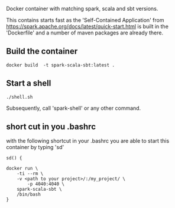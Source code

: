 Docker container with matching spark, scala and sbt versions. 

This contains starts fast as the 'Self-Contained Application' from https://spark.apache.org/docs/latest/quick-start.html is built in the 'Dockerfile' and a number of maven packages are already there.

## Build the container
~~~
docker build  -t spark-scala-sbt:latest .
~~~

## Start a shell
~~~
./shell.sh
~~~
Subsequently, call 'spark-shell' or any other command.

## short cut in you .bashrc
with the following shortcut in your .bashrc you are able to start this container by typing 'sd'
~~~
sd() {

docker run \
	-ti --rm \
	-v <path to your project>/:/my_project/ \
        -p 4040:4040 \
	spark-scala-sbt \
	/bin/bash
}
~~~
